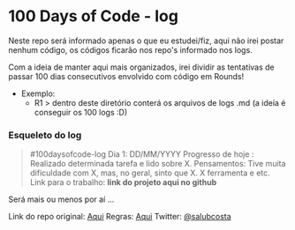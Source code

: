 # 100 Days of Code - log

Neste repo será informado apenas o que eu estudei/fiz, aqui não irei postar nenhum código, os códigos ficarão nos repo's informado nos logs.

Com a ideia de manter aqui mais organizados, irei dividir as tentativas de passar 100 dias consecutivos envolvido com código em Rounds!

- Exemplo:
  - R1 > dentro deste diretório conterá os arquivos de logs .md (a ideia é conseguir os 100 logs :D)

### Esqueleto do log

> #100daysofcode-log
Dia 1: DD/MM/YYYY
Progresso de hoje : Realizado determinada tarefa e lido sobre X.
>Pensamentos: Tive muita dificuldade com X, mas, no geral, sinto que X. X ferramenta e etc.
>Link para o trabalho: <b>link do projeto aqui no github</b>

Será mais ou menos por aí ...

Link do repo original: [Aqui](https://github.com/kallaway/100-days-of-code)
Regras: [Aqui](https://github.com/kallaway/100-days-of-code/blob/master/rules.md)
Twitter: [@salubcosta](https://twitter.com/salubcosta)

